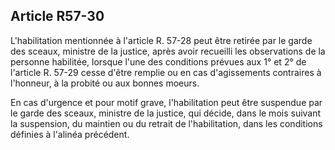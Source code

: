 Article R57-30
----
L'habilitation mentionnée à l'article R. 57-28 peut être retirée par le garde
des sceaux, ministre de la justice, après avoir recueilli les observations de la
personne habilitée, lorsque l'une des conditions prévues aux 1° et 2° de
l'article R. 57-29 cesse d'être remplie ou en cas d'agissements contraires à
l'honneur, à la probité ou aux bonnes moeurs.

En cas d'urgence et pour motif grave, l'habilitation peut être suspendue par le
garde des sceaux, ministre de la justice, qui décide, dans le mois suivant la
suspension, du maintien ou du retrait de l'habilitation, dans les conditions
définies à l'alinéa précédent.
